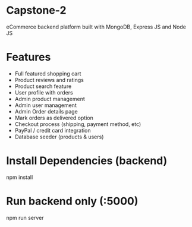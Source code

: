 # Capstone-2

eCommerce backend platform built with MongoDB, Express JS and Node JS

# Features

   - Full featured shopping cart
   - Product reviews and ratings
   - Product search feature
   - User profile with orders
   - Admin product management
   - Admin user management
   - Admin Order details page
   - Mark orders as delivered option
   - Checkout process (shipping, payment method, etc)
   - PayPal / credit card integration
   - Database seeder (products & users)

# Install Dependencies (backend)

npm install

# Run backend only (:5000)
npm run server

